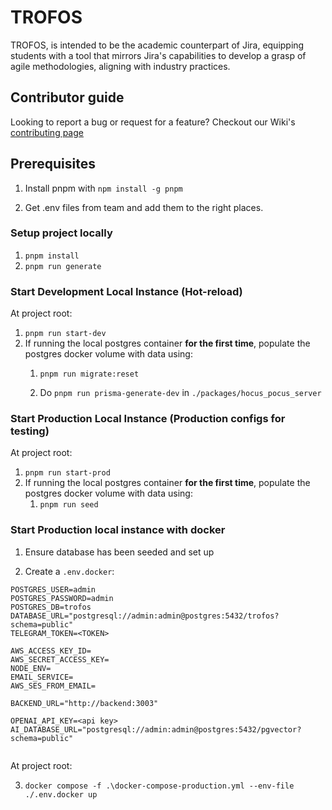 # TROFOS

TROFOS, is intended to be the academic counterpart of Jira, equipping students with a tool that mirrors Jira's capabilities to develop a grasp of agile methodologies, aligning with industry practices.

## Contributor guide

Looking to report a bug or request for a feature? Checkout our Wiki's [contributing page](https://github.com/Project-Trofos/trofos/wiki/Contributing)

## Prerequisites

1. Install pnpm with `npm install -g pnpm`

2. Get .env files from team and add them to the right places.

### Setup project locally

1. `pnpm install`
2. `pnpm run generate`

### Start Development Local Instance (Hot-reload)

At project root:

1. `pnpm run start-dev`
2. If running the local postgres container **for the first time**, populate the postgres docker volume with data using:
   1. `pnpm run migrate:reset`

   2. Do `pnpm run prisma-generate-dev` in `./packages/hocus_pocus_server`

### Start Production Local Instance (Production configs for testing)

At project root:

1. `pnpm run start-prod`
2. If running the local postgres container **for the first time**, populate the postgres docker volume with data using:
   1. `pnpm run seed`

### Start Production local instance with docker

1. Ensure database has been seeded and set up

2. Create a `.env.docker`:

```
POSTGRES_USER=admin
POSTGRES_PASSWORD=admin
POSTGRES_DB=trofos
DATABASE_URL="postgresql://admin:admin@postgres:5432/trofos?schema=public"
TELEGRAM_TOKEN=<TOKEN>

AWS_ACCESS_KEY_ID=
AWS_SECRET_ACCESS_KEY=
NODE_ENV=
EMAIL_SERVICE=
AWS_SES_FROM_EMAIL=

BACKEND_URL="http://backend:3003"

OPENAI_API_KEY=<api key>
AI_DATABASE_URL="postgresql://admin:admin@postgres:5432/pgvector?schema=public"


```

At project root:

3. `docker compose -f .\docker-compose-production.yml --env-file ./.env.docker up`
